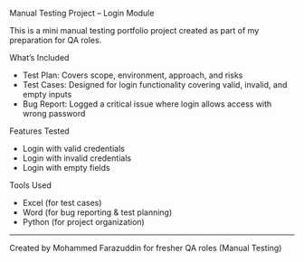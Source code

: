 Manual Testing Project – Login Module

This is a mini manual testing portfolio project created as part of my preparation for QA roles.

What’s Included

- Test Plan: Covers scope, environment, approach, and risks
- Test Cases: Designed for login functionality covering valid, invalid, and empty inputs
- Bug Report: Logged a critical issue where login allows access with wrong password

 Features Tested

- Login with valid credentials
- Login with invalid credentials
- Login with empty fields

 Tools Used

- Excel (for test cases)
- Word (for bug reporting & test planning)
- Python (for project organization)

---

Created by Mohammed Farazuddin for fresher QA roles (Manual Testing)
